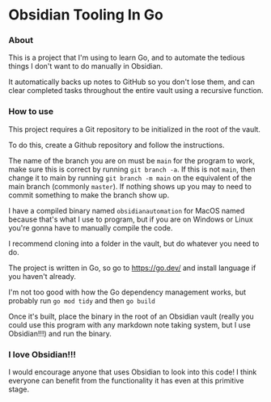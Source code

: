 # Obsidian Tooling In Go

### About

This is a project that I'm using to learn Go, and to automate the tedious things I don't want to do manually in Obsidian.

It automatically backs up notes to GitHub so you don't lose them, and can clear completed tasks throughout the entire vault using a recursive function.

### How to use

This project requires a Git repository to be initialized in the root of the vault.

To do this, create a Github repository and follow the instructions.

The name of the branch you are on must be `main` for the program to work, make sure this is correct by running `git branch -a`. If this is not `main`, then change it to main by running `git branch -m main` on the equivalent of the main branch (commonly `master`). If nothing shows up you may to need to commit something to make the branch show up.

I have a compiled binary named `obsidianautomation` for MacOS named because that's what I use to program, but if you are on Windows or Linux you're gonna have to manually compile the code.

I recommend cloning into a folder in the vault, but do whatever you need to do.

The project is written in Go, so go to https://go.dev/ and install language if you haven't already.

I'm not too good with how the Go dependency management works, but probably run `go mod tidy` and then `go build`

Once it's built, place the binary in the root of an Obsidian vault (really you could use this program with any markdown note taking system, but I use Obsidian!!!) and run the binary.

### I love Obsidian!!!

I would encourage anyone that uses Obsidian to look into this code! I think everyone can benefit from the functionality it has even at this primitive stage.
